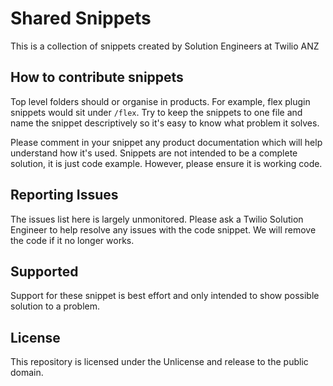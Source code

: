 # Shared Snippets
This is a collection of snippets created by Solution Engineers at Twilio ANZ

## How to contribute snippets

Top level folders should or organise in products. For example, flex plugin snippets would sit under `/flex`. Try to keep the snippets to one file and name the snippet descriptively so it's easy to know what problem it solves.

Please comment in your snippet any product documentation which will help understand how it's used. Snippets are not intended to be a complete solution, it is just code example. However, please ensure it is working code.

## Reporting Issues
The issues list here is largely unmonitored. Please ask a Twilio Solution Engineer to help resolve any issues with the code snippet. We will remove the code if it no longer works. 

## Supported
Support for these snippet is best effort and only intended to show possible solution to a problem. 

## License
This repository is licensed under the Unlicense and release to the public domain. 

